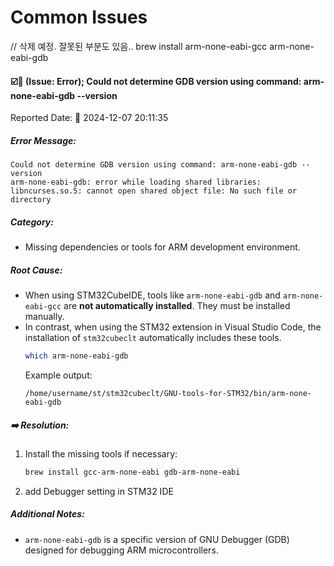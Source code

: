 # Common Issues
// 삭제 예정. 잘못된 부분도 있음..
brew install arm-none-eabi-gcc arm-none-eabi-gdb

#### ☑️🚨 (Issue: Error); Could not determine GDB version using command: arm-none-eabi-gdb --version

Reported Date: 📅 2024-12-07 20:11:35

##### **Error Message**:

```
Could not determine GDB version using command: arm-none-eabi-gdb --version
arm-none-eabi-gdb: error while loading shared libraries: libncurses.so.5: cannot open shared object file: No such file or directory
```

##### **Category**:

- Missing dependencies or tools for ARM development environment.

##### **Root Cause**:

- When using STM32CubeIDE, tools like `arm-none-eabi-gdb` and `arm-none-eabi-gcc` are **not automatically installed**. They must be installed manually.
- In contrast, when using the STM32 extension in Visual Studio Code, the installation of `stm32cubeclt` automatically includes these tools.
  ```bash
  which arm-none-eabi-gdb
  ```
  Example output:
  ```
  /home/username/st/stm32cubeclt/GNU-tools-for-STM32/bin/arm-none-eabi-gdb
  ```

##### ➡️ **Resolution**:

1. Install the missing tools if necessary:
   ```bash
   brew install gcc-arm-none-eabi gdb-arm-none-eabi
   ```
2. add Debugger setting in STM32 IDE

##### **Additional Notes**:

- `arm-none-eabi-gdb` is a specific version of GNU Debugger (GDB) designed for debugging ARM microcontrollers.

